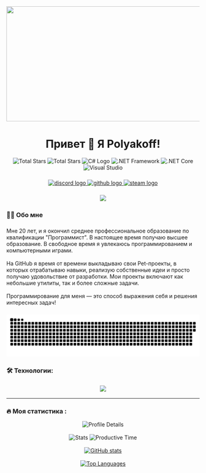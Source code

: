 <div align="center">
  <img height="300" width="600" src="https://user-images.githubusercontent.com/74038190/225813708-98b745f2-7d22-48cf-9150-083f1b00d6c9.gif"  />
</div>

###

<h1 align="center">Привет 👋 Я Polyakoff!</h1>

<div align="center">
  <img src="https://img.shields.io/github/stars/GitPolyakoff?color=yellow&label=Stars&style=for-the-badge" alt="Total Stars" />

  <img src="https://img.shields.io/github/stars/GitPolyakoff?color=yellow&label=Total%20Stars&style=for-the-badge" alt="Total Stars" />

  <img src="https://img.shields.io/badge/C%23-239120?style=for-the-badge&logo=csharp&logoColor=white" alt="C# Logo" />

  <img src="https://img.shields.io/badge/.NET_Framework-512BD4?style=for-the-badge&logo=dotnet&logoColor=white" alt=".NET Framework" />

  <img src="https://img.shields.io/badge/.NET_Core-512BD4?style=for-the-badge&logo=dotnet&logoColor=white" alt=".NET Core" />

  <img src="https://img.shields.io/badge/Visual%20Studio-5C2D91?style=for-the-badge&logo=visualstudio&logoColor=white" alt="Visual Studio" />
</div>

###

<div align="center">
  <a href="https://discord.com/users/913793634376241192" target="_blank">
    <img src="https://img.shields.io/static/v1?message=Discord&logo=discord&label=&color=7289DA&logoColor=white&labelColor=&style=for-the-badge" height="25" alt="discord logo"  />
  </a>
  <a href="https://github.com/GitPolyakoff" target="_blank">
    <img src="https://img.shields.io/static/v1?message=GitHub&logo=github&label=&color=181717&logoColor=white&labelColor=&style=for-the-badge" height="25" alt="github logo"  />
  </a>
  <a href="https://steamcommunity.com/profiles/76561199147759312/" target="_blank">
    <img src="https://img.shields.io/static/v1?message=Steam&logo=steam&label=&color=000000&logoColor=white&labelColor=&style=for-the-badge" height="25" alt="steam logo"  />
  </a>
</div>

###

<div align="center">
  <img src="https://visitor-badge.laobi.icu/badge?page_id=GitPolyakoff.GitPolyakoff&"  />
</div>

###

<h3 align="left">👨‍💻 Обо мне</h3>

###

<p align="left">
Мне 20 лет, и я окончил среднее профессиональное образование по квалификации "Программист". В настоящее время получаю высшее образование. В свободное время я увлекаюсь программированием и компьютерными играми.  
<br><br>
На GitHub я время от времени выкладываю свои Pet-проекты, в которых отрабатываю навыки, реализую собственные идеи и просто получаю удовольствие от разработки. Мои проекты включают как небольшие утилиты, так и более сложные задачи.  
<br><br>
Программирование для меня — это способ выражения себя и решения интересных задач!
</p>

###

<p align="center">
 <img width="600" src="resources/github-snake.svg" alt="snake"/>
</p>

###

<h3 align="left">🛠 Технологии:</h3>

###
<p align="center">
    <img src="https://skillicons.dev/icons?i=git,cs,dotnet,visualstudio,vscode" />  
</p>

---

<h3 align="left">🔥 Моя статистика :</h3>

<div align="center">
  <img src="http://github-profile-summary-cards.vercel.app/api/cards/profile-details?username=GitPolyakoff&theme=2077" alt="Profile Details" />
</div>
<br />

<div align="center">
  <img src="http://github-profile-summary-cards.vercel.app/api/cards/stats?username=GitPolyakoff&theme=2077" alt="Stats" />
  <img src="http://github-profile-summary-cards.vercel.app/api/cards/productive-time?username=GitPolyakoff&theme=2077&utcOffset=8" alt="Productive Time" />
</div>
<br />

<div align="center">
  <a href="http://www.github.com/GitPolyakoff">
    <img src="https://github-readme-stats.vercel.app/api?username=GitPolyakoff&show_icons=true&hide=prs,issues,contribs&count_private=true&title_color=0891b2&text_color=ffffff&icon_color=0891b2&bg_color=1c1917&hide_border=true&show_icons=true" alt="GitHub stats" />
  </a>
</div>
<br />

<div align="center">
  <a href="https://github.com/GitPolyakoff">
    <img src="https://github-readme-stats.vercel.app/api/top-langs/?username=GitPolyakoff&langs_count=10&title_color=0891b2&text_color=ffffff&icon_color=0891b2&bg_color=1c1917&hide_border=true&locale=en&custom_title=Top%20%Languages" alt="Top Languages" />
  </a>
</div>

###
